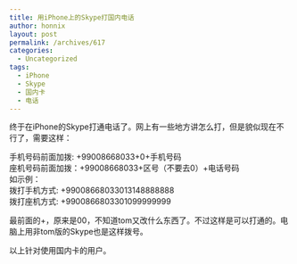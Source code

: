 ```yaml
---
title: 用iPhone上的Skype打国内电话
author: honnix
layout: post
permalink: /archives/617
categories:
  - Uncategorized
tags:
  - iPhone
  - Skype
  - 国内卡
  - 电话
---
```

终于在iPhone的Skype打通电话了。网上有一些地方讲怎么打，但是貌似现在不行了，需要这样： 

手机号码前面加拨: +99008668033+0+手机号码  
座机号码前面加拨：+99008668033+区号（不要去0）+电话号码  
如示例：  
拨打手机方式: +99008668033013148888888  
拨打座机方式: +9900866803301099999999 

最前面的+，原来是00，不知道tom又改什么东西了。不过这样是可以打通的。电脑上用非tom版的Skype也是这样拨号。 

以上针对使用国内卡的用户。